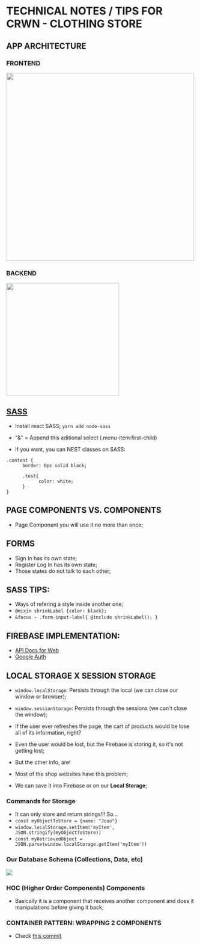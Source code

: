# TECHNICAL NOTES / TIPS FOR CRWN - CLOTHING STORE

## APP ARCHITECTURE
### FRONTEND
<img width="500" src="https://raw.githubusercontent.com/jvlessa/React--Zero-To-Mastery/master/readmes/media/crwn-fronted.jpg">

### BACKEND
<img width="300" src="https://raw.githubusercontent.com/jvlessa/React--Zero-To-Mastery/master/readmes/media/crwn-backend.jpg">

## [SASS](https://sass-lang.com/install)
- Install react SASS;
``yarn add node-sass``

- "&" = Append this aditional select (.menu-item:first-child)
- If you want, you can NEST classes on SASS:
```
.content {
      border: 0px solid black;

      .test{
            color: white;
      }
}
```
## PAGE COMPONENTS VS. COMPONENTS
- Page Component you will use it no more than once;

## FORMS
- Sign In has its own state;
- Register Log In has its own state;
- Those states do not talk to each other;

## SASS TIPS:
- Ways of refering a style inside another one;
- ``@mixin shrinkLabel {color: black};``
- ``&focus ~ .form-input-label{ @include shrinkLabel(); }``

## FIREBASE IMPLEMENTATION:
- [API Docs for Web](https://firebase.google.com/docs/auth/web/)
- [Google Auth](https://firebase.google.com/docs/auth/web/google-signin)


## LOCAL STORAGE X SESSION STORAGE
- ``window.localStorage``: Persists through the local (we can close our window or browser);
- ``window.sessionStorage``: Persists through the sessions (we can't close the window);

- If the user ever refreshes the page, the cart of products would be lose all of its information, right?
- Even the user would be lost, but the Firebase is storing it, so it's not getting lost;
- But the other info, are!
- Most of the shop websites have this problem;
- We can save it into Firebase or on our <b>Local Storage</b>;

### Commands for Storage
- It can only store and return strings!!! So...
- ``const myObjectToStore = {name: "Joao"}``
- ``window.localStorage.setItem('myItem', JSON.stringify(myObjectToStore))``
- ``const myRetrievedObject = JSON.parse(window.localStorage.getItem('myItem'))``

### Our Database Schema (Collections, Data, etc)
<img src="https://raw.githubusercontent.com/jvlessa/React--Zero-To-Mastery/master/readmes/media/crwn-store-shop-db.jpg">

### HOC (Higher Order Components) Components
- Basically it is a component that receives another component and does it manipulations before giving it back;

### CONTAINER PATTERN: WRAPPING 2 COMPONENTS
- Check [this commit]()